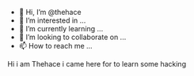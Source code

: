 - 👋 Hi, I’m @thehace
- 👀 I’m interested in ...
- 🌱 I’m currently learning ...
- 💞️ I’m looking to collaborate on ...
- 📫 How to reach me ...

<!---
thehace/thehace is a ✨ special ✨ repository because its `README.md` (this file) appears on your GitHub profile.
You can click the Preview link to take a look at your changes.
--->
Hi   i  am  Thehace  i came  here  for  to learn some  hacking 
